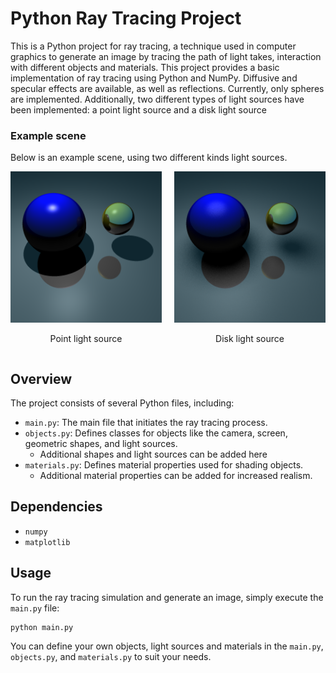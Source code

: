 # Python Ray Tracing Project

This is a Python project for ray tracing, a technique used in computer graphics to generate an image by tracing the path of light takes, interaction with different objects and materials. This project provides a basic implementation of ray tracing using Python and NumPy. Diffusive and specular effects are available, as well as reflections. Currently, only spheres are implemented. Additionally, two different types of light sources have been implemented: a point light source and a disk light source


### Example scene
Below is an example scene, using two different kinds light sources.

<div style="display: flex; justify-content: center;">
  <div style="margin-right: 20px;">
    <img src="Images/point_reflections.png" alt="Point light source reflection example" width="300"/>
    <p style="text-align: center;">Point light source</p>
  </div>
  <div>
    <img src="Images/disk_reflections.png" alt="Disk light source reflection example" width="300"/>
    <p style="text-align: center;">Disk light source</p>
  </div>
</div>

## Overview

The project consists of several Python files, including:

- `main.py`: The main file that initiates the ray tracing process.
- `objects.py`: Defines classes for objects like the camera, screen, geometric shapes, and light sources.
  - Additional shapes and light sources can be added here
- `materials.py`: Defines material properties used for shading objects.
  - Additional material properties can be added for increased realism.

## Dependencies
- `numpy`
- `matplotlib`

## Usage

To run the ray tracing simulation and generate an image, simply execute the `main.py` file:

```
python main.py
```

You can define your own objects, light sources and materials in the `main.py`, `objects.py`, and `materials.py` to suit your needs.
